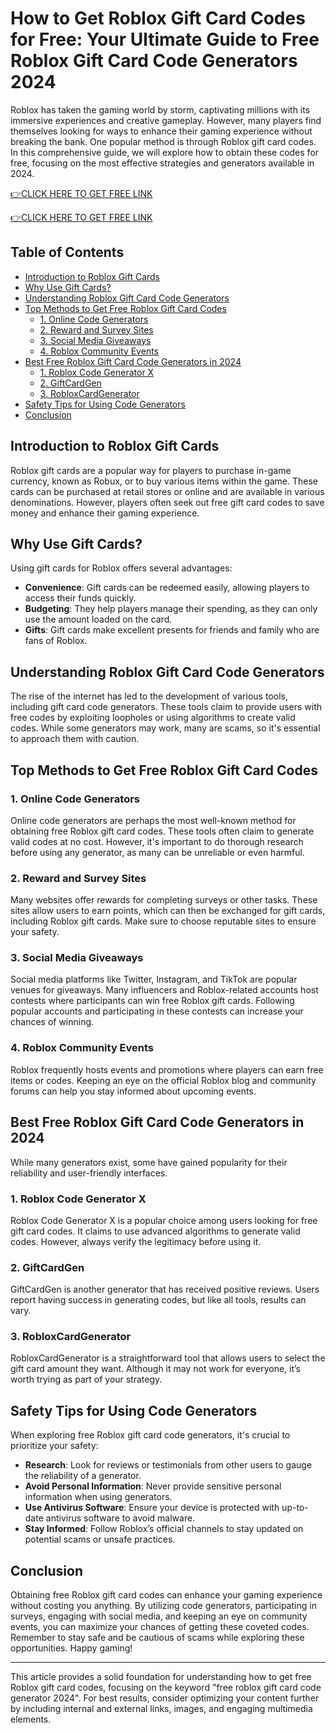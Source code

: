 # How to Get Roblox Gift Card Codes for Free: Your Ultimate Guide to Free Roblox Gift Card Code Generators 2024

Roblox has taken the gaming world by storm, captivating millions with its immersive experiences and creative gameplay. However, many players find themselves looking for ways to enhance their gaming experience without breaking the bank. One popular method is through Roblox gift card codes. In this comprehensive guide, we will explore how to obtain these codes for free, focusing on the most effective strategies and generators available in 2024.

[👉CLICK HERE TO GET FREE LINK](https://todaylink.site/freegiftcard/)


[👉CLICK HERE TO GET FREE LINK](https://todaylink.site/freegiftcard/)



## Table of Contents

- [Introduction to Roblox Gift Cards](#introduction-to-roblox-gift-cards)
- [Why Use Gift Cards?](#why-use-gift-cards)
- [Understanding Roblox Gift Card Code Generators](#understanding-roblox-gift-card-code-generators)
- [Top Methods to Get Free Roblox Gift Card Codes](#top-methods-to-get-free-roblox-gift-card-codes)
  - [1. Online Code Generators](#1-online-code-generators)
  - [2. Reward and Survey Sites](#2-reward-and-survey-sites)
  - [3. Social Media Giveaways](#3-social-media-giveaways)
  - [4. Roblox Community Events](#4-roblox-community-events)
- [Best Free Roblox Gift Card Code Generators in 2024](#best-free-roblox-gift-card-code-generators-in-2024)
  - [1. Roblox Code Generator X](#1-roblox-code-generator-x)
  - [2. GiftCardGen](#2-giftcardgen)
  - [3. RobloxCardGenerator](#3-robloxcardgenerator)
- [Safety Tips for Using Code Generators](#safety-tips-for-using-code-generators)
- [Conclusion](#conclusion)

## Introduction to Roblox Gift Cards

Roblox gift cards are a popular way for players to purchase in-game currency, known as Robux, or to buy various items within the game. These cards can be purchased at retail stores or online and are available in various denominations. However, players often seek out free gift card codes to save money and enhance their gaming experience.

## Why Use Gift Cards?

Using gift cards for Roblox offers several advantages:

- **Convenience**: Gift cards can be redeemed easily, allowing players to access their funds quickly.
- **Budgeting**: They help players manage their spending, as they can only use the amount loaded on the card.
- **Gifts**: Gift cards make excellent presents for friends and family who are fans of Roblox.

## Understanding Roblox Gift Card Code Generators

The rise of the internet has led to the development of various tools, including gift card code generators. These tools claim to provide users with free codes by exploiting loopholes or using algorithms to create valid codes. While some generators may work, many are scams, so it's essential to approach them with caution.

## Top Methods to Get Free Roblox Gift Card Codes

### 1. Online Code Generators

Online code generators are perhaps the most well-known method for obtaining free Roblox gift card codes. These tools often claim to generate valid codes at no cost. However, it's important to do thorough research before using any generator, as many can be unreliable or even harmful.

### 2. Reward and Survey Sites

Many websites offer rewards for completing surveys or other tasks. These sites allow users to earn points, which can then be exchanged for gift cards, including Roblox gift cards. Make sure to choose reputable sites to ensure your safety.

### 3. Social Media Giveaways

Social media platforms like Twitter, Instagram, and TikTok are popular venues for giveaways. Many influencers and Roblox-related accounts host contests where participants can win free Roblox gift cards. Following popular accounts and participating in these contests can increase your chances of winning.

### 4. Roblox Community Events

Roblox frequently hosts events and promotions where players can earn free items or codes. Keeping an eye on the official Roblox blog and community forums can help you stay informed about upcoming events.

## Best Free Roblox Gift Card Code Generators in 2024

While many generators exist, some have gained popularity for their reliability and user-friendly interfaces.

### 1. Roblox Code Generator X

Roblox Code Generator X is a popular choice among users looking for free gift card codes. It claims to use advanced algorithms to generate valid codes. However, always verify the legitimacy before using it.

### 2. GiftCardGen

GiftCardGen is another generator that has received positive reviews. Users report having success in generating codes, but like all tools, results can vary.

### 3. RobloxCardGenerator

RobloxCardGenerator is a straightforward tool that allows users to select the gift card amount they want. Although it may not work for everyone, it’s worth trying as part of your strategy.

## Safety Tips for Using Code Generators

When exploring free Roblox gift card code generators, it's crucial to prioritize your safety:

- **Research**: Look for reviews or testimonials from other users to gauge the reliability of a generator.
- **Avoid Personal Information**: Never provide sensitive personal information when using generators.
- **Use Antivirus Software**: Ensure your device is protected with up-to-date antivirus software to avoid malware.
- **Stay Informed**: Follow Roblox’s official channels to stay updated on potential scams or unsafe practices.

## Conclusion

Obtaining free Roblox gift card codes can enhance your gaming experience without costing you anything. By utilizing code generators, participating in surveys, engaging with social media, and keeping an eye on community events, you can maximize your chances of getting these coveted codes. Remember to stay safe and be cautious of scams while exploring these opportunities. Happy gaming!

---

This article provides a solid foundation for understanding how to get free Roblox gift card codes, focusing on the keyword "free roblox gift card code generator 2024". For best results, consider optimizing your content further by including internal and external links, images, and engaging multimedia elements.
